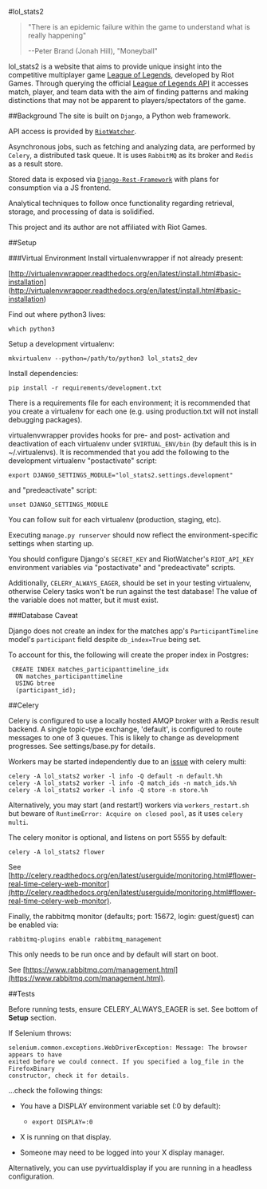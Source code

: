 #lol_stats2

> "There is an epidemic failure within the game to understand what is really happening"
> 
> --Peter Brand (Jonah Hill), "Moneyball"

lol_stats2 is a website that aims to provide unique insight into the competitive
multiplayer game [League of Legends](http://leagueoflegends.com), developed by Riot Games.
Through querying the official [League of Legends API](http://developer.riotgames.com/)
it accesses match, player, and team data with the aim of finding patterns and making
distinctions that may not be apparent to players/spectators of the game.

##Background
The site is built on `Django`, a Python web framework.

API access is provided by [`RiotWatcher`](https://github.com/pseudonym117/Riot-Watcher).

Asynchronous jobs, such as fetching and analyzing data, are performed by `Celery`,
a distributed task queue. It is uses `RabbitMQ` as its broker and `Redis` as a result
store.
        
Stored data is exposed via [`Django-Rest-Framework`](http://www.django-rest-framework.org/)
with plans for consumption via a JS frontend.

Analytical techniques to follow once functionality regarding retrieval, storage, and 
processing of data is solidified.

This project and its author are not affiliated with Riot Games.

##Setup

###Virtual Environment
Install virtualenvwrapper if not already present:

[http://virtualenvwrapper.readthedocs.org/en/latest/install.html#basic-installation]
(http://virtualenvwrapper.readthedocs.org/en/latest/install.html#basic-installation)

Find out where python3 lives:

    which python3

Setup a development virtualenv:

    mkvirtualenv --python=/path/to/python3 lol_stats2_dev

Install dependencies:

    pip install -r requirements/development.txt

There is a requirements file for each environment; it is recommended that you create a
virtualenv for each one (e.g. using production.txt will not install debugging packages).

virtualenvwrapper provides hooks for pre- and post- activation and deactivation of
each virtualenv under `$VIRTUAL_ENV/bin` (by default this is in ~/.virtualenvs).
It is recommended that you add the following to the development virtualenv
"postactivate" script:

    export DJANGO_SETTINGS_MODULE="lol_stats2.settings.development"

and "predeactivate" script:

    unset DJANGO_SETTINGS_MODULE

You can follow suit for each virtualenv (production, staging, etc).

Executing `manage.py runserver` should now reflect the environment-specific settings
when starting up.

You should configure Django's `SECRET_KEY` and RiotWatcher's `RIOT_API_KEY` environment variables via 
"postactivate" and "predeactivate" scripts.

Additionally, `CELERY_ALWAYS_EAGER`, should be set in your testing
 virtualenv, otherwise Celery tasks won't be run against the test database! The value of the
 variable does not matter, but it must exist.

###Database Caveat

Django does not create an index for the matches app's `ParticipantTimeline` model's
`participant` field despite `db_index=True` being set.

To account for this, the following will create the proper index in Postgres:
 
     CREATE INDEX matches_participanttimeline_idx
      ON matches_participanttimeline
      USING btree
      (participant_id);


##Celery

Celery is configured to use a locally hosted AMQP broker with a Redis result backend.
A single topic-type exchange, 'default', is configured to route messages to one of
3 queues. This is likely to change as development progresses. See settings/base.py
for details.

Workers may be started independently due to an [issue](https://github.com/celery/celery/issues/1839)
with celery multi:

    celery -A lol_stats2 worker -l info -Q default -n default.%h
    celery -A lol_stats2 worker -l info -Q match_ids -n match_ids.%h
    celery -A lol_stats2 worker -l info -Q store -n store.%h

Alternatively, you may start (and restart!) workers via `workers_restart.sh` but
beware of `RuntimeError: Acquire on closed pool`, as it uses `celery multi`.

The celery monitor is optional, and listens on port 5555 by default:

    celery -A lol_stats2 flower

See [http://celery.readthedocs.org/en/latest/userguide/monitoring.html#flower-real-time-celery-web-monitor](http://celery.readthedocs.org/en/latest/userguide/monitoring.html#flower-real-time-celery-web-monitor).

Finally, the rabbitmq monitor (defaults; port: 15672, login: guest/guest) can be
enabled via:

    rabbitmq-plugins enable rabbitmq_management

This only needs to be run once and by default will start on boot.
  
See [https://www.rabbitmq.com/management.html](https://www.rabbitmq.com/management.html).

##Tests

Before running tests, ensure CELERY_ALWAYS_EAGER is set. See bottom of __Setup__ section.

If Selenium throws:

    selenium.common.exceptions.WebDriverException: Message: The browser appears to have 
    exited before we could connect. If you specified a log_file in the FirefoxBinary
    constructor, check it for details.

...check the following things:

- You have a DISPLAY environment variable set (:0 by default):

    - `export DISPLAY=:0`

- X is running on that display.

- Someone may need to be logged into your X display manager.

Alternatively, you can use pyvirtualdisplay if you are running in a headless
configuration.